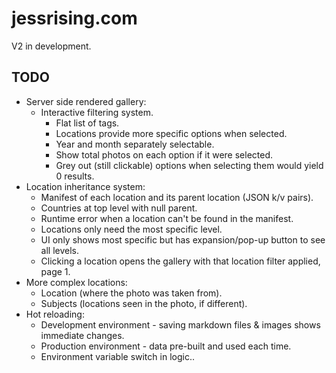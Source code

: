 # jessrising.com

V2 in development.

## TODO

- Server side rendered gallery:
  - Interactive filtering system.
    - Flat list of tags.
    - Locations provide more specific options when selected.
    - Year and month separately selectable.
    - Show total photos on each option if it were selected.
    - Grey out (still clickable) options when selecting them would yield 0 results.
- Location inheritance system:
  - Manifest of each location and its parent location (JSON k/v pairs).
  - Countries at top level with null parent.
  - Runtime error when a location can't be found in the manifest.
  - Locations only need the most specific level.
  - UI only shows most specific but has expansion/pop-up button to see all levels.
  - Clicking a location opens the gallery with that location filter applied, page 1.
- More complex locations:
  - Location (where the photo was taken from).
  - Subjects (locations seen in the photo, if different).
- Hot reloading:
  - Development environment - saving markdown files & images shows immediate changes.
  - Production environment - data pre-built and used each time.
  - Environment variable switch in logic..